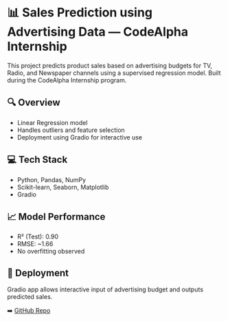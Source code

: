 # 📊 Sales Prediction using Advertising Data — CodeAlpha Internship

This project predicts product sales based on advertising budgets for TV, Radio, and Newspaper channels using a supervised regression model. Built during the CodeAlpha Internship program.

## 🔍 Overview
- Linear Regression model
- Handles outliers and feature selection
- Deployment using Gradio for interactive use

## 💻 Tech Stack
- Python, Pandas, NumPy
- Scikit-learn, Seaborn, Matplotlib
- Gradio

## 📈 Model Performance
- R² (Test): 0.90
- RMSE: ~1.66
- No overfitting observed

## 🚀 Deployment
Gradio app allows interactive input of advertising budget and outputs predicted sales.

➡️ [GitHub Repo](https://github.com/Abre1234/CodeAlpha_Sales_Prediction/Sales_Prediction.ipynb)


